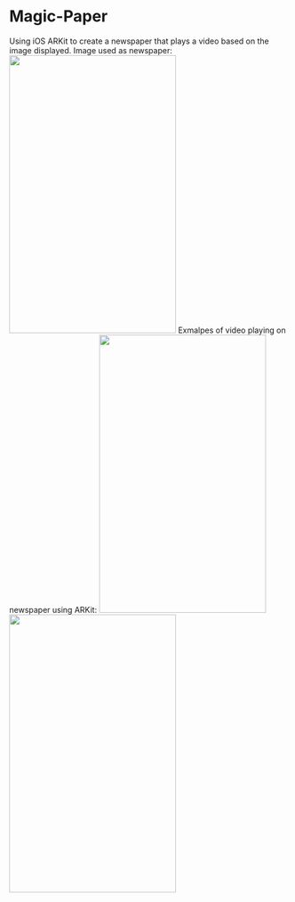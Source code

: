 # Magic-Paper
Using iOS ARKit to create a newspaper that plays a video based on the image displayed.
Image used as newspaper:
<img src="https://user-images.githubusercontent.com/48007732/112951164-5c25a100-913b-11eb-9faa-d5e307e8d332.jpeg" width="300" height="500">
Exmalpes of video playing on newspaper using ARKit:
<img src="https://user-images.githubusercontent.com/48007732/112951499-b3c40c80-913b-11eb-8a94-6866981fef00.PNG" width="300" height="500">
<img src="https://user-images.githubusercontent.com/48007732/112951501-b4f53980-913b-11eb-988b-bdd74c1a1a6f.PNG" width="300" height="500">

